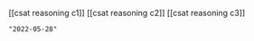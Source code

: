 [[csat reasoning c1]]
[[csat reasoning c2]]
[[csat reasoning c3]]

```query 2021-11-20 14:20
"2022-05-28"
```